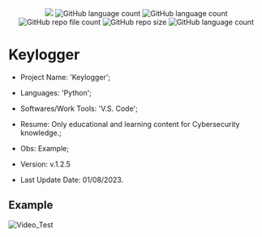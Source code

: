 <p align="center">
  <img src="http://img.shields.io/static/v1?label=STATUS&message=Concluded&color=blue&style=flat"/>
  <img alt="GitHub language count" src="https://img.shields.io/github/languages/count/Rafa-KozAnd/Keylogger">
  <img alt="GitHub language count" src="https://img.shields.io/github/languages/top/Rafa-KozAnd/Keylogger">
  <img alt="GitHub repo file count" src="https://img.shields.io/github/directory-file-count/Rafa-KozAnd/Keylogger">
  <img alt="GitHub repo size" src="https://img.shields.io/github/repo-size/Rafa-KozAnd/Keylogger">
  <img alt="GitHub language count" src="https://img.shields.io/github/license/Rafa-KozAnd/Keylogger">
</p>

# Keylogger

- Project Name: 'Keylogger';
- Languages: 'Python';
- Softwares/Work Tools: 'V.S. Code';
- Resume: Only educational and learning content for Cybersecurity knowledge.;
- Obs: Example;
- Version: v.1.2.5

- Last Update Date: 01/08/2023.

## Example

![Video_Test](https://user-images.githubusercontent.com/70545003/232912648-d51e2e5f-3b6b-4b8e-b11e-6fd690433a3d.gif)
